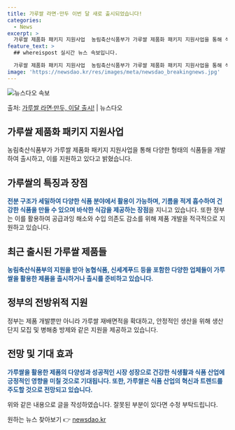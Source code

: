 ```yaml
---
title: 가루쌀 라면·만두 이번 달 새로 출시되었습니다!
categories:
  - News
excerpt: >
  가루쌀 제품화 패키지 지원사업  농림축산식품부가 가루쌀 제품화 패키지 지원사업을 통해 식품·외식업체가 개발한…
feature_text: >
  ## whereispost 실시간 뉴스 속보입니다.

  가루쌀 제품화 패키지 지원사업  농림축산식품부가 가루쌀 제품화 패키지 지원사업을 통해 식품·외식업체가 개발한…
image: 'https://newsdao.kr/res/images/meta/newsdao_breakingnews.jpg'
---
```


![뉴스다오 속보](https://newsdao.kr/res/images/meta/newsdao_breakingnews.jpg)

<p>출처: <a href="https://newsdao.kr/4466" rel="dofollow">가루쌀 라면·만두, 이달 출시!</a> | 뉴스다오</p>

<h2 data-ke-size="size26">가루쌀 제품화 패키지 지원사업</h2>
농림축산식품부가 가루쌀 제품화 패키지 지원사업을 통해 다양한 형태의 식품들을 개발하여 출시하고, 이를 지원하고 있다고 밝혔습니다.

<h2 data-ke-size="size26">가루쌀의 특징과 장점</h2>
<b><span style="color: #1a5490;">전분 구조가 세밀하여 다양한 식품 분야에서 활용이 가능하며, 기름을 적게 흡수하여 건강한 식품을 만들 수 있으며 바삭한 식감을 제공하는 장점</span></b>을 지니고 있습니다. 또한 정부는 이를 활용하여 공급과잉 해소와 수입 의존도 감소를 위해 제품 개발을 적극적으로 지원하고 있습니다.

<h2 data-ke-size="size26">최근 출시된 가루쌀 제품들</h2>
<b><span style="color: #1a5490;">농림축산식품부의 지원을 받아 농협식품, 신세계푸드 등을 포함한 다양한 업체들이 가루쌀을 활용한 제품을 출시하거나 출시를 준비하고 있습니다.</span></b> 

<h2 data-ke-size="size26">정부의 전방위적 지원</h2>
정부는 제품 개발뿐만 아니라 가루쌀 재배면적을 확대하고, 안정적인 생산을 위해 생산 단지 모집 및 병해충 방제와 같은 지원을 제공하고 있습니다.

<h2 data-ke-size="size26">전망 및 기대 효과</h2>
<b><span style="color: #1a5490;">가루쌀을 활용한 제품의 다양성과 성공적인 시장 성장으로 건강한 식생활과 식품 산업에 긍정적인 영향을 미칠 것으로 기대됩니다. 또한, 가루쌀은 식품 산업의 혁신과 트렌드를 주도할 것으로 전망되고 있습니다.</span></b> 

위와 같은 내용으로 글을 작성하였습니다. 잘못된 부분이 있다면 수정 부탁드립니다. 

원하는 뉴스 찾아보기 👉 <a href="https://newsdao.kr" rel="dofollow">newsdao.kr</a>



